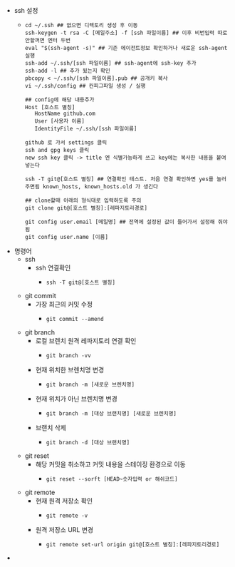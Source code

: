 - ssh 설정
	- ```shell
	  cd ~/.ssh ## 없으면 디렉토리 생성 후 이동
	  ssh-keygen -t rsa -C [메일주소] -f [ssh 파일이름] ## 이후 비번입력 따로 안할꺼면 엔터 두번
	  eval "$(ssh-agent -s)" ## 기존 에이전트정보 확인하거나 새로운 ssh-agent 실행
	  ssh-add ~/.ssh/[ssh 파일이름] ## ssh-agent에 ssh-key 추가
	  ssh-add -l ## 추가 됬는지 확인
	  pbcopy < ~/.ssh/[ssh 파일이름].pub ## 공개키 복사
	  vi ~/.ssh/config ## 컨피그파일 생성 / 실행
	  
	  ## config에 해당 내용추가
	  Host [호스트 별칭]
	     HostName github.com
	     User [사용자 이름]
	     IdentityFile ~/.ssh/[ssh 파일이름]
	  
	  github 로 가서 settings 클릭
	  ssh and gpg keys 클릭
	  new ssh key 클릭 -> title 엔 식별가능하게 쓰고 key에는 복사한 내용을 붙여넣는다
	  
	  ssh -T git@[호스트 별칭] ## 연결확인 테스트. 처음 연결 확인하면 yes를 눌러주면됨 known_hosts, known_hosts.old 가 생긴다
	  
	  ## clone할때 아래의 형식대로 입력하도록 주의
	  git clone git@[호스트 별칭]:[레파지토리경로]
	  
	  git config user.email [메일명] ## 전역에 설정된 값이 들어가서 설정해 줘야됨
	  git config user.name [이름]
	  ```
- 명령어
	- ssh
		- ssh 연결확인
			- ```apl
			  ssh -T git@[호스트 별칭]
			  ```
	- git commit
		- 가장 최근의 커밋 수정
			- ```shell
			  git commit --amend
			  ```
	- git branch
		- 로컬 브렌치 원격 레파지토리 연결 확인
			- ```shell
			  git branch -vv
			  ```
		- 현재 위치한 브렌치명 변경
			- ```shell
			  git branch -m [새로운 브렌치명]
			  ```
		- 현재 위치가 아닌 브렌치명 변경
			- ```shell
			  git branch -m [대상 브랜치명] [새로운 브렌치명]
			  ```
		- 브랜치 삭제
			- ```shell
			  git branch -d [대상 브랜치명]
			  ```
	- git reset
		- 해당 커밋을 취소하고 커밋 내용을 스테이징 환경으로 이동
			- ```shell
			  git reset --sorft [HEAD~숫자입력 or 해쉬코드]
			  ```
	- git remote
		- 현재 원격 저장소 확인
			- ```shell
			  git remote -v
			  ```
		- 원격 저장소 URL 변경
			- ```shell
			  git remote set-url origin git@[호스트 별칭]:[레파지토리경로]
			  ```
-